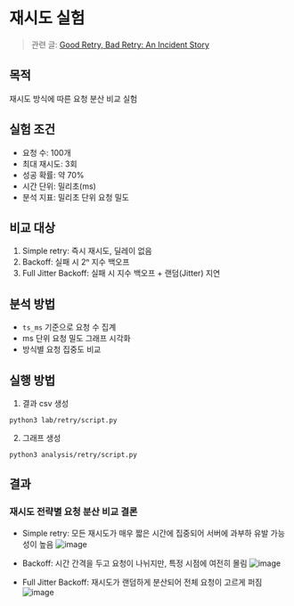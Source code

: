 # 재시도 실험

> 관련 글: [Good Retry, Bad Retry: An Incident Story](https://medium.com/yandex/good-retry-bad-retry-an-incident-story-648072d3cee6)

## 목적
재시도 방식에 따른 요청 분산 비교 실험

## 실험 조건
- 요청 수: 100개
- 최대 재시도: 3회
- 성공 확률: 약 70%
- 시간 단위: 밀리초(ms)
- 분석 지표: 밀리초 단위 요청 밀도

## 비교 대상
1. Simple retry: 즉시 재시도, 딜레이 없음
2. Backoff: 실패 시 2ⁿ 지수 백오프
3. Full Jitter Backoff: 실패 시 지수 백오프 + 랜덤(Jitter) 지연

## 분석 방법
- `ts_ms` 기준으로 요청 수 집계
- ms 단위 요청 밀도 그래프 시각화
- 방식별 요청 집중도 비교

## 실행 방법
1. 결과 csv 생성
```
python3 lab/retry/script.py
```

2. 그래프 생성
```
python3 analysis/retry/script.py
```

## 결과 
### 재시도 전략별 요청 분산 비교 결론
- Simple retry: 모든 재시도가 매우 짧은 시간에 집중되어 서버에 과부하 유발 가능성이 높음
![image](https://github.com/user-attachments/assets/7444897d-a3da-4091-8db2-9bcf3a196606)

- Backoff: 시간 간격을 두고 요청이 나뉘지만, 특정 시점에 여전히 몰림
![image](https://github.com/user-attachments/assets/ef356215-4c5e-46a2-a9a8-118e3c2f7a58)

- Full Jitter Backoff: 재시도가 랜덤하게 분산되어 전체 요청이 고르게 퍼짐
![image](https://github.com/user-attachments/assets/24a69caf-68c8-4de0-adf2-25cdd2746814)

